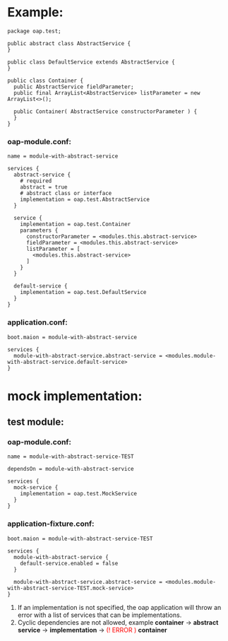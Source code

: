 # Example:
```
package oap.test;

public abstract class AbstractService {
}

public class DefaultService extends AbstractService {
}

public class Container {
  public AbstractService fieldParameter;
  public final ArrayList<AbstractService> listParameter = new ArrayList<>();
   
  public Container( AbstractService constructorParameter ) {
  }
}
```

### oap-module.conf:
```
name = module-with-abstract-service

services {
  abstract-service {
    # required
    abstract = true
    # abstract class or interface
    implementation = oap.test.AbstractService
  }
  
  service {
    implementation = oap.test.Container
    parameters {
      constructorParameter = <modules.this.abstract-service>
      fieldParameter = <modules.this.abstract-service>
      listParameter = [
        <modules.this.abstract-service>
      ]
    }
  }
  
  default-service {
    implementation = oap.test.DefaultService
  }
}
```

### application.conf:
```
boot.maion = module-with-abstract-service

services {
  module-with-abstract-service.abstract-service = <modules.module-with-abstract-service.default-service>
}
```

# mock implementation:

## test module:
### oap-module.conf:
```
name = module-with-abstract-service-TEST

dependsOn = module-with-abstract-service

services {
  mock-service {
    implementation = oap.test.MockService
  }
}
```

### application-fixture.conf:
```
boot.maion = module-with-abstract-service-TEST

services {
  module-with-abstract-service {
    default-service.enabled = false
  }

  module-with-abstract-service.abstract-service = <modules.module-with-abstract-service-TEST.mock-service>
}
```

1. If an implementation is not specified, the oap application will throw an error with a list of services that can be implementations.
2. Cyclic dependencies are not allowed, example __container__ -> __abstract service__ -> __implementation__ -> <font color="red">(! ERROR )</font>&nbsp;__container__
